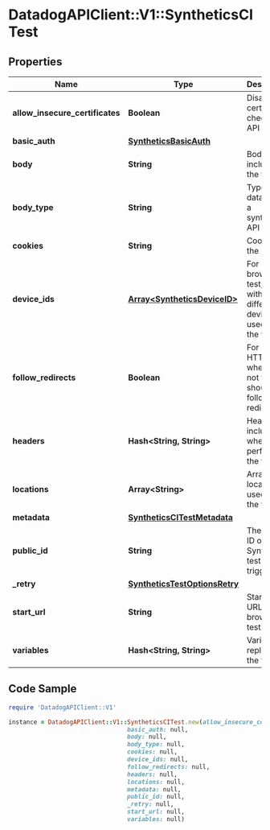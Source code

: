 # DatadogAPIClient::V1::SyntheticsCITest

## Properties

Name | Type | Description | Notes
------------ | ------------- | ------------- | -------------
**allow_insecure_certificates** | **Boolean** | Disable certificate checks in API tests. | [optional] 
**basic_auth** | [**SyntheticsBasicAuth**](SyntheticsBasicAuth.md) |  | [optional] 
**body** | **String** | Body to include in the test. | [optional] 
**body_type** | **String** | Type of the data sent in a synthetics API test. | [optional] 
**cookies** | **String** | Cookies for the request. | [optional] 
**device_ids** | [**Array&lt;SyntheticsDeviceID&gt;**](SyntheticsDeviceID.md) | For browser test, array with the different device IDs used to run the test. | [optional] 
**follow_redirects** | **Boolean** | For API HTTP test, whether or not the test should follow redirects. | [optional] 
**headers** | **Hash&lt;String, String&gt;** | Headers to include when performing the test. | [optional] 
**locations** | **Array&lt;String&gt;** | Array of locations used to run the test. | [optional] 
**metadata** | [**SyntheticsCITestMetadata**](SyntheticsCITestMetadata.md) |  | [optional] 
**public_id** | **String** | The public ID of the Synthetics test to trigger. | 
**_retry** | [**SyntheticsTestOptionsRetry**](SyntheticsTestOptionsRetry.md) |  | [optional] 
**start_url** | **String** | Starting URL for the browser test. | [optional] 
**variables** | **Hash&lt;String, String&gt;** | Variables to replace in the test. | [optional] 

## Code Sample

```ruby
require 'DatadogAPIClient::V1'

instance = DatadogAPIClient::V1::SyntheticsCITest.new(allow_insecure_certificates: null,
                                 basic_auth: null,
                                 body: null,
                                 body_type: null,
                                 cookies: null,
                                 device_ids: null,
                                 follow_redirects: null,
                                 headers: null,
                                 locations: null,
                                 metadata: null,
                                 public_id: null,
                                 _retry: null,
                                 start_url: null,
                                 variables: null)
```


